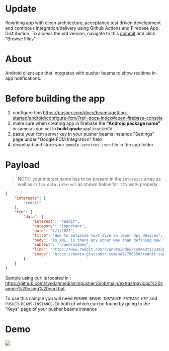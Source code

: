 # Update
Rewriting app with clean architecture, acceptance test driven development and continous integration/delivery using Github Actions and Firebase App Distribution.
To access the old version, navigate to this [commit](https://github.com/syedahmedjamil/pushier/commit/ea7f30f8890fba63ff5571d64c3dffbe08dd9bfd) and click "Browse Files".

# About
Android client app that integrates with pusher beams to show realtime in-app notifications.

#  Before building the app
1. configure fcm https://pusher.com/docs/beams/getting-started/android/configure-fcm/?ref=docs-index#open-firebase-console
2. make sure when creating app in firebase the **"Android package name"** is same as you set in **build.grade** `applicationId`
3. paste your fcm server key in your pusher beams instance "Settings" page under "Google FCM Integration" field
4. download and store your `google-services.json` file in the app folder

# Payload
> NOTE: your interest name has to be present in the `interests` array as well as in `fcm.data.interest` as shown below for it to work properly.
```json
{
    "interests": [
        "reddit"
    ],
    "fcm": {
        "data": {
            "interest": "reddit",
            "category": "Important",
            "date": "1/1/2022",
            "title": "How to optimise text size on lower dpi devices",
            "body": "In XML, is there any other way than defining new layouts files for different dpi devices just to handle text sizes as it completely messes up the entire layout if not handled properly?",
            "subtext": "r/androiddev",
            "link": "https://www.reddit.com/r/androiddev/comments/13a3p1c/how_to_optimise_text_size_on_lower_dpi_devices",
            "image": "https://media.glassdoor.com/sql/796358/reddit-squarelogo-1490630845152.png"
        }
    }
}
```
Sample using curl is located in : https://github.com/syedahmedjamil/pushier/blob/main/extras/payload%20sample%20using%20curl.bat.

To use this sample you will need `PUSHER-BEAMS-INSTANCE-PRIMARY-KEY` and `PUSHER-BEAMS-INSTANCE-ID` both of which can be found by going to the "Keys" page of your pusher beams instance

# Demo
![](https://github.com/syedahmedjamil/pushier/blob/main/extras/demo.gif)
